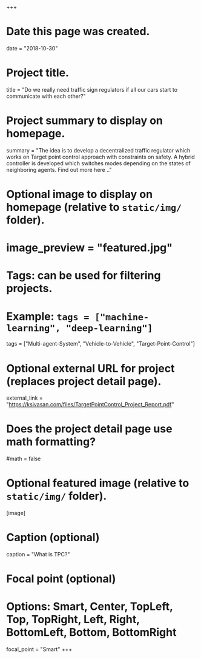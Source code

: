 +++
# Date this page was created.
date = "2018-10-30"

# Project title.
title = "Do we really need traffic sign regulators if all our cars start to communicate with each other?"

# Project summary to display on homepage.
summary = "The idea is to develop a decentralized traffic regulator which works on Target point control approach with constraints on safety. A hybrid controller is developed which switches modes depending on the states of neighboring agents. Find out more here .."

# Optional image to display on homepage (relative to `static/img/` folder).
# image_preview = "featured.jpg"

# Tags: can be used for filtering projects.
# Example: `tags = ["machine-learning", "deep-learning"]`
tags = ["Multi-agent-System", "Vehicle-to-Vehicle", "Target-Point-Control"]

# Optional external URL for project (replaces project detail page).
external_link = "https://ksivasan.com/files/TargetPointControl_Project_Report.pdf"

# Does the project detail page use math formatting?
#math = false

# Optional featured image (relative to `static/img/` folder).
[image]
  # Caption (optional)
  caption = "What is TPC?"

  # Focal point (optional)
  # Options: Smart, Center, TopLeft, Top, TopRight, Left, Right, BottomLeft, Bottom, BottomRight
  focal_point = "Smart"
+++
